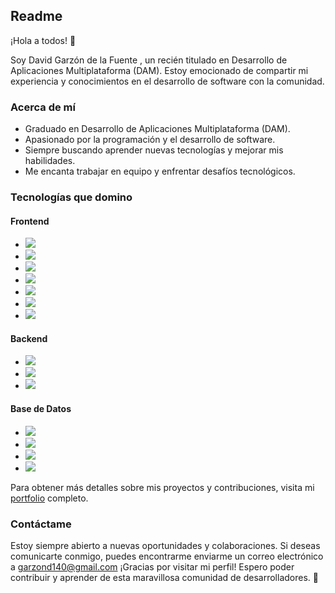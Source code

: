 ## Readme

¡Hola a todos! 👋

Soy David Garzón de la Fuente , un recién titulado en Desarrollo de Aplicaciones Multiplataforma (DAM). Estoy emocionado de compartir mi experiencia y conocimientos en el desarrollo de software con la comunidad.

### Acerca de mí
- Graduado en Desarrollo de Aplicaciones Multiplataforma (DAM).
- Apasionado por la programación y el desarrollo de software.
- Siempre buscando aprender nuevas tecnologías y mejorar mis habilidades.
- Me encanta trabajar en equipo y enfrentar desafíos tecnológicos.

### Tecnologías que domino
#### Frontend
- <img src="https://img.icons8.com/color/48/000000/html-5--v1.png"/> 
- <img src="https://img.icons8.com/color/48/000000/css3.png"/>
- <img src="https://img.icons8.com/color/48/000000/javascript--v1.png"/> 
- <img src="https://img.icons8.com/color/48/000000/bootstrap.png"/> 
- <img src="https://img.icons8.com/color/48/000000/angularjs.png"/> 
- <img src="https://img.icons8.com/color/48/000000/react-native.png"/> 
- <img src="https://img.icons8.com/color/48/000000/ionic.png"/> 

#### Backend
- <img src="https://img.icons8.com/color/48/000000/python.png"/> 
- <img src="https://img.icons8.com/color/48/000000/java-coffee-cup-logo--v2.png"/> 
- <img src="https://img.icons8.com/color/48/000000/spring-logo.png"/> 

#### Base de Datos
- <img src="https://img.icons8.com/color/48/000000/mysql-logo.png"/> 
- <img src="https://img.icons8.com/color/48/000000/oracle-logo.png"/> 
- <img src="https://img.icons8.com/color/48/000000/postgreesql.png"/> 
- <img src="https://img.icons8.com/color/48/000000/mongodb.png"/> 


Para obtener más detalles sobre mis proyectos y contribuciones, visita mi [portfolio](https://davidgdlf.github.io/Portfolio/) completo.

### Contáctame
Estoy siempre abierto a nuevas oportunidades y colaboraciones. Si deseas comunicarte conmigo, puedes encontrarme  enviarme un correo electrónico a garzond140@gmail.com
¡Gracias por visitar mi perfil! Espero poder contribuir y aprender de esta maravillosa comunidad de desarrolladores. 🚀
